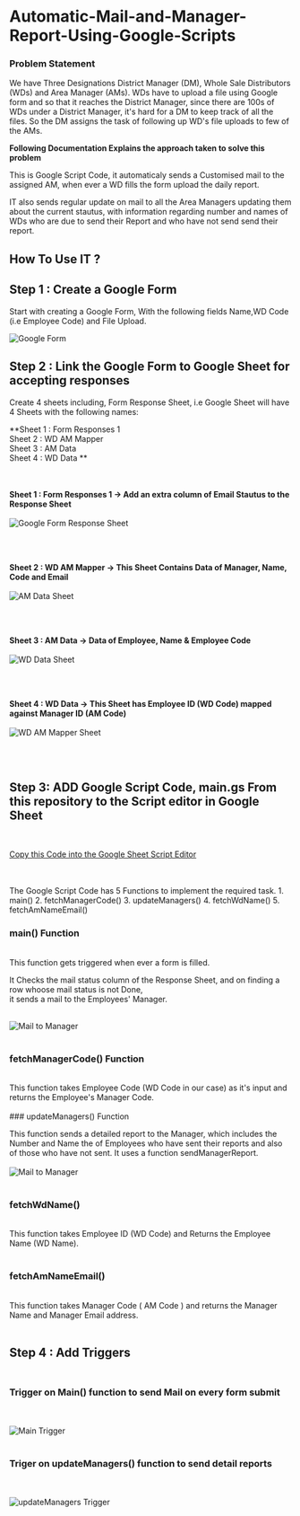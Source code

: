 # Automatic-Mail-and-Manager-Report-Using-Google-Scripts

### Problem Statement 
We have Three Designations District Manager (DM), Whole Sale Distributors (WDs) and Area Manager (AMs). WDs have to upload a file using Google form and so that it reaches the  District Manager, since there are  100s of WDs under a District Manager, it's hard for a DM to keep track of all the files. So the DM assigns the task of following up WD's file uploads to few of the AMs.<br>

__Following Documentation Explains the approach taken to solve this problem__



This is Google Script Code, it automaticaly sends a Customised mail to the assigned AM, when ever a  WD fills the form  upload the daily report.

IT also sends regular update on mail to all the Area Managers updating them about the current stautus, with information regarding number and names of WDs who are due to send their Report and who have not send send their report.

## How To Use IT ?


## Step 1 : Create a Google Form<br>
Start with creating a Google Form, With the following fields Name,WD Code (i.e Employee Code) and File Upload.<br> 
 
![Google Form](https://github.com/wilfredarin/Automatic-Mail-and-Manager-Report-Using-Google-Script/blob/main/Google%20Form.png?raw=true)


## Step 2 : Link the Google Form to Google Sheet for accepting responses

Create 4 sheets including, Form Response Sheet, i.e Google Sheet will have 4 Sheets with the following names:

  **Sheet 1 : Form Responses 1   <br>
  Sheet 2 : WD AM Mapper   <br>
  Sheet 3 : AM Data  <br>
  Sheet 4 : WD Data **  <br><br><br>



**Sheet 1 : Form Responses 1 ->  Add an extra column of Email Stautus to the Response Sheet** <br><br>
![Google Form Response Sheet](https://github.com/wilfredarin/Automatic-Mail-and-Manager-Report-Using-Google-Script/blob/main/Form%20Response.png?raw=true)


<br><br>


**Sheet 2 : WD AM Mapper -> This Sheet Contains Data of Manager, Name, Code and Email** <br><br>
![AM Data Sheet](https://github.com/wilfredarin/Automatic-Mail-and-Manager-Report-Using-Google-Script/blob/main/AM%20DATA.png?raw=true)

<br><br>
 
**Sheet 3 :  AM Data -> Data of Employee, Name & Employee Code** <br>   <br>
![WD Data Sheet](https://github.com/wilfredarin/Automatic-Mail-and-Manager-Report-Using-Google-Script/blob/main/WD%20Data.png?raw=true)

<br><br>

**Sheet 4 : WD Data -> This Sheet has Employee ID (WD Code) mapped against Manager ID (AM Code)** <br><br>
![WD AM Mapper Sheet](https://github.com/wilfredarin/Automatic-Mail-and-Manager-Report-Using-Google-Script/blob/main/WD%20AM%20Mapper.png?raw=true)


<br><br>
## Step 3: ADD Google Script Code, main.gs From this repository to the Script editor in Google Sheet
<br>

[Copy this Code into the Google Sheet Script Editor](https://github.com/wilfredarin/Automatic-Mail-and-Manager-Report-Using-Google-Script/blob/main/main.gs)

<br>

<br>
The Google Script Code has 5 Functions to implement the required task.
1. main()
2. fetchManagerCode()
3. updateManagers()
4. fetchWdName()
5. fetchAmNameEmail()


### main() Function
<br>
This function gets triggered when ever a form is filled.<br>

It Checks the mail status column of the Response Sheet, and on finding a row whoose mail status is not Done,<br>
it sends a mail to the Employees' Manager. <br><br>

![Mail to Manager](https://github.com/wilfredarin/Automatic-Mail-and-Manager-Report-Using-Google-Script/blob/main/mail.png?raw=true)
<br><br>
### fetchManagerCode() Function
<br>
This function takes Employee Code (WD Code in our case) as it's input and returns the Employee's Manager Code.
<br><br>
### updateManagers() Function
<br>

This function sends a detailed report to the Manager, which includes the Number and Name the of Employees who have sent their reports and also of those who have not sent. It uses a function sendManagerReport.<br><br>
![Mail to Manager](https://github.com/wilfredarin/Automatic-Mail-and-Manager-Report-Using-Google-Script/blob/main/Manager%20Report.png?raw=true)
<br><br>
### fetchWdName()
<br>
This function takes Employee ID (WD Code) and Returns the Employee Name (WD Name).
<br><br>

### fetchAmNameEmail()
<br>
This function takes Manager Code ( AM Code ) and returns the Manager Name and Manager Email address.
<br><br>

## Step 4 : Add Triggers<br><br>

### Trigger on Main() function to send Mail on every form submit

<br><br>
![Main Trigger](https://github.com/wilfredarin/Automatic-Mail-and-Manager-Report-Using-Google-Script/blob/main/Trigger%20Main.png?raw=true)
<br><br>

### Triger on updateManagers() function to send detail reports
<br><br>
![updateManagers Trigger](https://github.com/wilfredarin/Automatic-Mail-and-Manager-Report-Using-Google-Script/blob/main/trigger%20update%20managers.png?raw=true)
<br><br>










